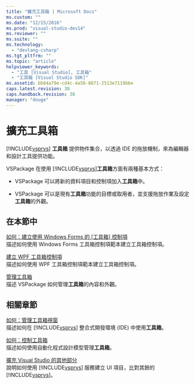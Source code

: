 ```yaml
---
title: "擴充工具箱 | Microsoft Docs"
ms.custom: ""
ms.date: "12/15/2016"
ms.prod: "visual-studio-dev14"
ms.reviewer: ""
ms.suite: ""
ms.technology: 
  - "devlang-csharp"
ms.tgt_pltfrm: ""
ms.topic: "article"
helpviewer_keywords: 
  - "工具 [Visual Studio], 工具箱"
  - "工具箱 [Visual Studio SDK]"
ms.assetid: bb84a79e-cd4c-4a58-8871-2513e7119b6e
caps.latest.revision: 38
caps.handback.revision: 38
manager: "douge"
---
```

# 擴充工具箱
[!INCLUDE[vsprvs](../code-quality/includes/vsprvs_md.md)] **工具箱** 提供物件集合，以透過 IDE 的拖放機制，來為編輯器和設計工具提供功能。  
  
 VSPackage 在使用 [!INCLUDE[vsprvs](../code-quality/includes/vsprvs_md.md)]**工具箱**方面有兩種基本方式：  
  
-   VSPackage 可以將新的資料項目和控制項加入**工具箱**中。  
  
-   VSPackage 可以是現有**工具箱**功能的目標或取用者，並支援拖放作業及設定**工具箱**的外觀。  
  
## 在本節中  
 [如何：建立使用 Windows Forms 的 \[工具箱\] 控制項](../Topic/How%20to:%20Create%20a%20Toolbox%20Control%20That%20Uses%20Windows%20Forms.md)  
 描述如何使用 Windows Forms 工具箱控制項範本建立工具箱控制項。  
  
 [建立 WPF 工具箱控制項](../extensibility/creating-a-wpf-toolbox-control.md)  
 描述如何使用 WPF 工具箱控制項範本建立工具箱控制項。  
  
 [管理工具箱](/visual-cpp/misc/managing-the-toolbox)  
 描述 VSPackage 如何管理**工具箱**的內容和外觀。  
  
## 相關章節  
 [如何：管理工具箱視窗](http://msdn.microsoft.com/zh-tw/a022c3fe-298c-4a59-a48f-b050da90ebc2)  
 描述如何在 [!INCLUDE[vsprvs](../code-quality/includes/vsprvs_md.md)] 整合式開發環境 \(IDE\) 中使用**工具箱**。  
  
 [如何：控制工具箱](../Topic/How%20to:%20Control%20the%20Toolbox.md)  
 描述如何使用自動化程式設計模型管理**工具箱**。  
  
 [擴充 Visual Studio 的其他部分](../extensibility/extending-other-parts-of-visual-studio.md)  
 說明如何使用 [!INCLUDE[vsprvs](../code-quality/includes/vsprvs_md.md)] 服務建立 UI 項目，比對其餘的 [!INCLUDE[vsprvs](../code-quality/includes/vsprvs_md.md)]。